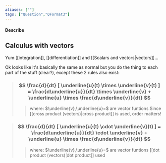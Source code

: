 ```yaml
---
aliases: [""]
tags: ["Question","QFormat3"]
---
```


#### Describe
## Calculus with vectors
Yum [[integration]], [[differentiation]] and [[Scalars and vectors|vectors]]...

Ok looks like it's basically the same as normal but you do the thing to each part of the stuff (clear?), except these 2 rules also exist:

> ### $$ \frac{d}{dt} [ \underline{u}(t) \times \underline{v}(t) ] = \frac{d\underline{u}}{dt} \times \underline{v} + \underline{u} \times \frac{d\underline{v}}{dt}  $$ 
>> where:
>> $\underline{v},\underline{u}=$ are vector funtions
>> Since [[cross product (vectors)|cross product]] is used, order matters!


> ### $$ \frac{d}{dt} [ \underline{u}(t) \cdot \underline{v}(t) ] = \frac{d\underline{u}}{dt} \cdot \underline{v} + \underline{u} \times \frac{d\underline{v}}{dt}  $$ 
>> where:
>> $\underline{v},\underline{u}=$ are vector funtions
>> [[dot product (vectors)|dot product]] used
